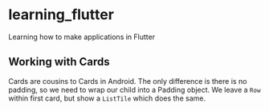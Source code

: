 # learning_flutter

Learning how to make applications in Flutter

## Working with Cards

Cards are cousins to Cards in Android. The only difference is there is no padding, so we need to wrap our child into a Padding object.
We leave a `Row` within first card, but show a `ListTile` which does the same.

